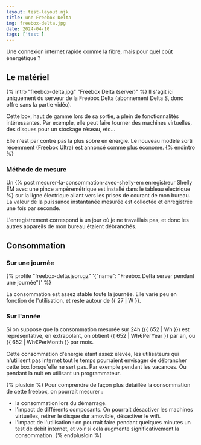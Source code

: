 ```yaml
---
layout: test-layout.njk 
title: une Freebox Delta
img: freebox-delta.jpg
date: 2024-04-10
tags: ['test']
---
```


Une connexion internet rapide comme la fibre, mais pour quel coût énergétique ?
<!-- excerpt -->

## Le matériel
{% intro "freebox-delta.jpg" "Freebox Delta (server)" %}
Il s'agit ici uniquement du serveur de la Freebox Delta (abonnement Delta S, donc offre sans la partie vidéo).

Cette box, haut de gamme lors de sa sortie, a plein de fonctionnalités intéressantes. Par exemple, elle peut faire tourner des machines virtuelles, des disques pour un stockage réseau, etc...

Elle n'est par contre pas la plus sobre en énergie. Le nouveau modèle sorti récemment (Freebox Ultra) est annoncé comme plus économe.
{% endintro %}

### Méthode de mesure

Un {% post mesurer-la-consommation-avec-shelly-em enregistreur Shelly EM avec une pince ampèremétrique est installé dans le tableau électrique %} sur la ligne électrique allant vers les prises de courant de mon bureau. La valeur de la puissance instantanée mesurée est collectée et enregistrée une fois par seconde.

L'enregistrement correspond à un jour où je ne travaillais pas, et donc les autres appareils de mon bureau étaient débranchés.

## Consommation

### Sur une journée

{% profile "freebox-delta.json.gz" '{"name": "Freebox Delta server pendant une journée"}' %}

La consommation est assez stable toute la journée. Elle varie peu en fonction de l'utilisation, et reste autour de {{ 27 | W }}.

### Sur l'année

Si on suppose que la consommation mesurée sur 24h ({{ 652 | Wh }}) est représentative, en extrapolant, on obtient {{ 652 |  Wh€PerYear }} par an, ou {{ 652 |  Wh€PerMonth }} par mois.

Cette consommation d'énergie étant assez élevée, les utilisateurs qui n'utilisent pas internet tout le temps pourraient envisager de débrancher cette box lorsqu'elle ne sert pas. Par exemple pendant les vacances. Ou pendant la nuit en utilisant un programmateur.

{% plusloin %}
Pour comprendre de façon plus détaillée la consommation de cette freebox, on pourrait mesurer :
- la consommation lors du démarrage.
- l'impact de différents composants. On pourrait désactiver les machines virtuelles, retirer le disque dur amovible, désactiver le wifi.
- l'impact de l'utilisation : on pourrait faire pendant quelques minutes un test de débit internet, et voir si cela augmente significativement la consommation.
{% endplusloin %}
